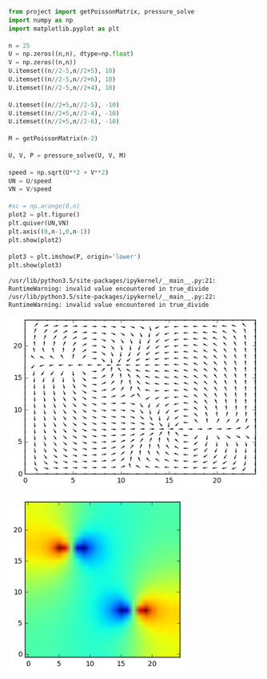 

```python
from project import getPoissonMatrix, pressure_solve
import numpy as np
import matplotlib.pyplot as plt

n = 25
U = np.zeros((n,n), dtype=np.float)
V = np.zeros((n,n))
U.itemset((n//2-5,n//2+5), 10)
U.itemset((n//2-5,n//2+6), 10)
U.itemset((n//2-5,n//2+4), 10)

U.itemset((n//2+5,n//2-5), -10)
U.itemset((n//2+5,n//2-4), -10)
U.itemset((n//2+5,n//2-6), -10)

M = getPoissonMatrix(n-2)
    
U, V, P = pressure_solve(U, V, M)

speed = np.sqrt(U**2 + V**2)
UN = U/speed
VN = V/speed

#xc = np.arange(0,n)
plot2 = plt.figure()
plt.quiver(UN,VN)
plt.axis((0,n-1,0,n-1))
plt.show(plot2)

plot3 = plt.imshow(P, origin='lower')
plt.show(plot3)
```

    /usr/lib/python3.5/site-packages/ipykernel/__main__.py:21: RuntimeWarning: invalid value encountered in true_divide
    /usr/lib/python3.5/site-packages/ipykernel/__main__.py:22: RuntimeWarning: invalid value encountered in true_divide



![png](output_0_1.png)



![png](output_0_2.png)

